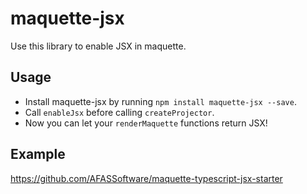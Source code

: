 # maquette-jsx
Use this library to enable JSX in maquette.

## Usage
- Install maquette-jsx by running `npm install maquette-jsx --save`.
- Call `enableJsx` before calling `createProjector`.
- Now you can let your `renderMaquette` functions return JSX!

## Example
https://github.com/AFASSoftware/maquette-typescript-jsx-starter
